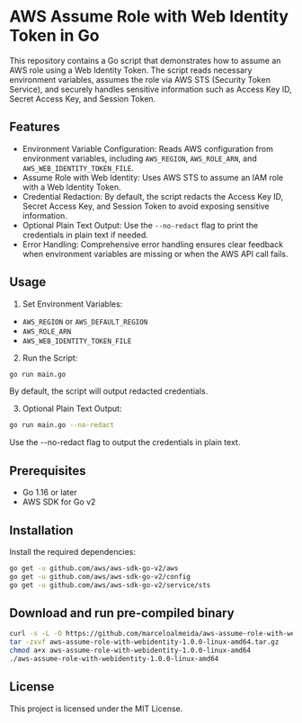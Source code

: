 # AWS Assume Role with Web Identity Token in Go
This repository contains a Go script that demonstrates how to assume an AWS role using a Web Identity Token. The script reads necessary environment variables, assumes the role via AWS STS (Security Token Service), and securely handles sensitive information such as Access Key ID, Secret Access Key, and Session Token.

## Features
- Environment Variable Configuration: Reads AWS configuration from environment variables, including `AWS_REGION`, `AWS_ROLE_ARN`, and `AWS_WEB_IDENTITY_TOKEN_FILE`.
- Assume Role with Web Identity: Uses AWS STS to assume an IAM role with a Web Identity Token.
- Credential Redaction: By default, the script redacts the Access Key ID, Secret Access Key, and Session Token to avoid exposing sensitive information.
- Optional Plain Text Output: Use the `--no-redact` flag to print the credentials in plain text if needed.
- Error Handling: Comprehensive error handling ensures clear feedback when environment variables are missing or when the AWS API call fails.

## Usage
1. Set Environment Variables:
  - `AWS_REGION` or `AWS_DEFAULT_REGION`
  - `AWS_ROLE_ARN`
  - `AWS_WEB_IDENTITY_TOKEN_FILE`
2. Run the Script:
```bash
go run main.go
```

By default, the script will output redacted credentials.

3. Optional Plain Text Output:
```bash
go run main.go --no-redact
```

Use the --no-redact flag to output the credentials in plain text.

## Prerequisites
- Go 1.16 or later
- AWS SDK for Go v2

## Installation
Install the required dependencies:

```bash
go get -u github.com/aws/aws-sdk-go-v2/aws
go get -u github.com/aws/aws-sdk-go-v2/config
go get -u github.com/aws/aws-sdk-go-v2/service/sts
```

## Download and run pre-compiled binary
```bash
curl -s -L -O https://github.com/marceloalmeida/aws-assume-role-with-webidentity/releases/download/1.0.0/aws-assume-role-with-webidentity-1.0.0-linux-amd64.tar.gz
tar -zxvf aws-assume-role-with-webidentity-1.0.0-linux-amd64.tar.gz
chmod a+x aws-assume-role-with-webidentity-1.0.0-linux-amd64
./aws-assume-role-with-webidentity-1.0.0-linux-amd64
```

## License
This project is licensed under the MIT License.
